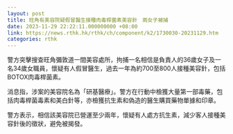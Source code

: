 ```yaml
---
layout: post
title: 旺角有美容院疑假冒醫生接種肉毒桿菌素美容針　兩女子被捕
date: 2023-11-29 22:22:11.000000000 +08:00
link: https://news.rthk.hk/rthk/ch/component/k2/1730030-20231129.htm
categories: rthk
---
```


警方突擊搜查旺角彌敦道一間美容處所，拘捕一名相信是負責人的36歲女子及一名34歲女職員，懷疑有人假冒醫生，過去一年為約700至800人接種美容針，包括BOTOX肉毒桿菌素。

消息指，涉案的美容院名為「研基醫療」。警方在行動中檢獲大量第一部毒藥，包括肉毒桿菌毒素和美白針等，亦檢獲抗生素和偽造的醫生購買藥物單據和印章。

警方表示，相信該美容院已營運至少兩年，懷疑有人處方抗生素，減少客人接種美容針後的徵狀，避免被揭發。
